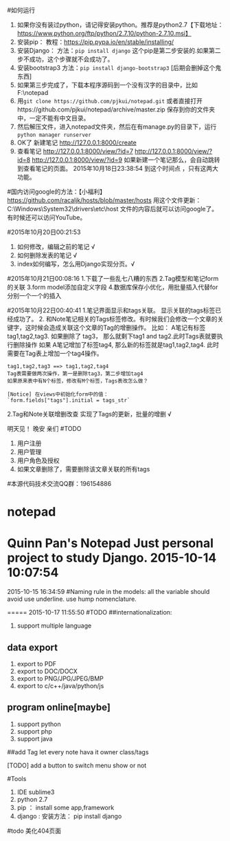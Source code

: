 #如何运行
1. 如果你没有装过python，请记得安装python。推荐是python2.7【下载地址：https://www.python.org/ftp/python/2.7.10/python-2.7.10.msi】
2. 安装pip： 教程：https://pip.pypa.io/en/stable/installing/
3. 安装Django： 方法：`pip install django` 这个pip是第二步安装的.如果第二步不成功，这个步骤就不会成功了。
4. 安装bootstrap3 方法：`pip install django-bootstrap3` [后期会删掉这个鬼东西]
4. 如果第三步完成了，下载本程序源码到一个没有汉字的目录中，比如 F:\notepad
5. 用`git clone https://github.com/pjkui/notepad.git` 或者直接打开https://github.com/pjkui/notepad/archive/master.zip 保存到你的文件夹中，一定不能有中文目录。
6. 然后解压文件，进入notepad文件夹，然后在有manage.py的目录下，运行`python manager runserver`
7. OK了 新建笔记 http://127.0.0.1:8000/create
8. 查看笔记 http://127.0.0.1:8000/view/?id=7 
    http://127.0.0.1:8000/view/?id=8
    http://127.0.0.1:8000/view/?id=9
如果新建一个笔记那么，会自动跳转到查看笔记的页面。
2015年10月18日23:38:54 到这个时间点 ，只有这两大功能。

#国内访问google的方法：【小福利】
https://github.com/racaljk/hosts/blob/master/hosts
用这个文件更新：C:\Windows\System32\drivers\etc\host 文件的内容后就可以访问google了。有时候还可以访问YouTube。

#2015年10月20日00:21:53
1. 如何修改，编辑之前的笔记 √
2. 如何删除发表的笔记 √
3. index如何编写，怎么用Django实现分页。√

#2015年10月21日00:08:16
1.下载了一些乱七八糟的东西
2.Tag模型和笔记form的关联
3.form model添加自定义字段
4.数据库保存小优化，用批量插入代替for分别一个一个的插入


#2015年10月22日00:40:41
1.笔记界面显示和tags关联。
    显示关联的tags标签已经成功了。
2. 和Note笔记相关的Tags标签修改。有时候我们会修改一个文章的关键字，这时候会造成关联这个文章的Tag的增删操作。
    比如： A笔记有标签tag1,tag2,tag3.
    如果删除了 tag3， 那么就剩下tag1 and tag2.此时Tags表就要执行删除操作
    如果 A笔记增加了标签tag4, 那么新的标签就是tag1,tag2,tag4. 此时需要在Tag表上增加一个tag4操作。

    tag1,tag2,tag3 ==> tag1,tag2,tag4
    Tag表需要做两次操作，第一是删除tag3，第二步增加tag4
    如果原来表中有N个标签，修改有M个标签，Tags表改怎么做？

    [Notice] 在views中初始化form中的值：
    `form.fields["tags"].initial = tags_str`

2.Tag和Note关联增删改查
    实现了Tags的更新，批量的增删 √


明天见！ 晚安 亲们
#TODO
1. 用户注册
2. 用户管理
3. 用户角色及授权
4. 如果文章删除了，需要删除该文章关联的所有tags



#本源代码技术交流QQ群：196154886

# notepad
Quinn Pan's Notepad 
Just personal project to study Django.
2015-10-14 10:07:54
======================================
2015-10-15 16:34:59
#Naming rule
in the models:
all the variable should avoid use underline. use hump nomenclature.

=====
2015-10-17 11:55:50
#TODO
##internationalization:
1. support multiple language

## data export
1. export to PDF
2. export to DOC/DOCX
3. export to PNG/JPG/JPEG/BMP
4. export to c/c++/java/python/js

## program online[maybe]
1. support python
2. support php
3. support java 

##add Tag
let every note hava it owner class/tags

[TODO] add a button to switch menu show or not 

#Tools
1. IDE sublime3
2. python 2.7
3. pip ： install some app,framework
4. django : 安装方法： pip install django  

#todo
美化404页面